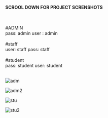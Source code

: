 <b>SCROOL DOWN FOR PROJECT SCRENSHOTS</b>


<br>
<br>
#ADMIN
<br>
pass: admin
user : admin
<br>
<br>
#staff
<br>
user: staff
pass: staff
<br><br>
#student<br>
pass: student
user: student
<br>
 <br>

 ![adm](https://github.com/sajimpk/Student_management_System/assets/68387969/ca3fca34-5ea5-4a0c-a127-9af46aa6d867) <br>

![adm2](https://github.com/sajimpk/Student_management_System/assets/68387969/1dfc17d8-6353-4bcf-8ef1-92a4923247cc) <br>

![stu](https://github.com/sajimpk/Student_management_System/assets/68387969/be2cdcc7-f17b-4ec9-abce-5b412f71e645) <br>

![stu2](https://github.com/sajimpk/Student_management_System/assets/68387969/a4cfc09b-3439-4981-bd09-436494e45856) <br>
